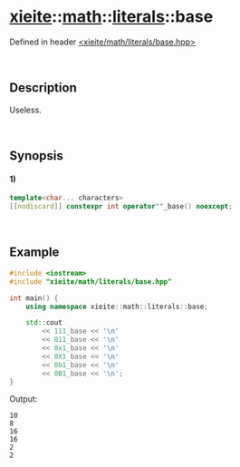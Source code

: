 # [xieite](../../../../xieite.md)\:\:[math](../../../../math.md)\:\:[literals](../../literals.md)\:\:base
Defined in header [<xieite/math/literals/base.hpp>](../../../../../include/xieite/math/literals/base.hpp)

&nbsp;

## Description
Useless.

&nbsp;

## Synopsis
#### 1)
```cpp
template<char... characters>
[[nodiscard]] constexpr int operator""_base() noexcept;
```

&nbsp;

## Example
```cpp
#include <iostream>
#include "xieite/math/literals/base.hpp"

int main() {
    using namespace xieite::math::literals::base;

    std::cout
        << 111_base << '\n'
        << 011_base << '\n'
        << 0x1_base << '\n'
        << 0X1_base << '\n'
        << 0b1_base << '\n'
        << 0B1_base << '\n';
}
```
Output:
```
10
8
16
16
2
2
```
